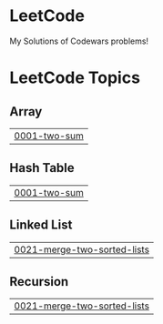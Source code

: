 # LeetCode
My Solutions of Codewars problems!



<!---LeetCode Topics Start-->
# LeetCode Topics
## Array
|  |
| ------- |
| [0001-two-sum](https://github.com/atafah/LeetCode/tree/master/0001-two-sum) |
## Hash Table
|  |
| ------- |
| [0001-two-sum](https://github.com/atafah/LeetCode/tree/master/0001-two-sum) |
## Linked List
|  |
| ------- |
| [0021-merge-two-sorted-lists](https://github.com/atafah/LeetCode/tree/master/0021-merge-two-sorted-lists) |
## Recursion
|  |
| ------- |
| [0021-merge-two-sorted-lists](https://github.com/atafah/LeetCode/tree/master/0021-merge-two-sorted-lists) |
<!---LeetCode Topics End-->
